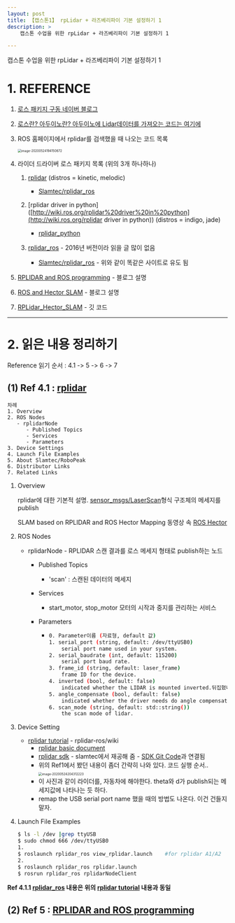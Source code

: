 ```yaml
---
layout: post
title: 【캡스톤1】 rpLidar + 라즈베리파이 기본 설정하기 1
description: >  
    캡스톤 수업을 위한 rpLidar + 라즈베리파이 기본 설정하기 1

---
```


 캡스톤 수업을 위한 rpLidar + 라즈베리파이 기본 설정하기 1

# 1. REFERENCE

1. [로스 패키지 구동 네이버 블로그](https://m.blog.naver.com/PostView.nhn?blogId=thumbdown&logNo=220385363246&proxyReferer=https:%2F%2Fwww.google.com%2F)

2. [로스란? 아두이노란? 아두이노에 Lidar데이터를 가져오는 코드는 여기에](https://www.dfrobot.com/blog-26.html?gclid=EAIaIQobChMI6Jmv6qTM6QIVJdWWCh2Pqw3eEAAYAyAAEgKFHfD_BwE)

3. ROS 홈페이지에서 rplidar를 검색했을 때 나오는 코드 목록

   <img src="C:\Users\sb020\AppData\Roaming\Typora\typora-user-images\image-20200524194150672.png" alt="image-20200524194150672" style="zoom:50%;" />

4. 라이더 드라이버 로스 패키지 목록 (위의 3개 하나하나)

   1. [rplidar](http://wiki.ros.org/rplidar) (distros = kinetic, melodic)
      - [Slamtec/rplidar_ros](https://github.com/Slamtec/rplidar_ros)

   2. [rplidar driver in python]([http://wiki.ros.org/rplidar%20driver%20in%20python](http://wiki.ros.org/rplidar driver in python)) (distros = indigo, jade)
      - [rplidar_python](https://github.com/DinnerHowe/rplidar_python)

   3. [rplidar_ros](http://wiki.ros.org/action/fullsearch/rplidar_ros?action=fullsearch&context=180&value=linkto%3A"rplidar_ros") - 2016년 버전이라 읽을 글 많이 없음
      - [Slamtec/rplidar_ros](https://github.com/Slamtec/rplidar_ros) - 위와 같이 똑같은 사이트로 유도 됨

5. [RPLIDAR and ROS programming](https://www.seeedstudio.com/blog/2018/11/09/rplidar-and-ros-the-best-way-to-learn-robot-and-slam/) - 블로그 설명

6. [ROS and Hector SLAM](https://ardupilot.org/dev/docs/ros-slam.html) - 블로그 설명

7. [RPLidar_Hector_SLAM](https://github.com/NickL77/RPLidar_Hector_SLAM) - 깃 코드



***

# 2. 읽은 내용 정리하기

Reference 읽기 순서 : 4.1  ->  5  -> 6  ->  7

## (1) Ref 4.1 : [rplidar](http://wiki.ros.org/rplidar)

```
차례
1. Overview
2. ROS Nodes
   - rplidarNode
      - Published Topics
      - Services
      - Parameters
3. Device Settings
4. Launch File Examples
5. About Slamtec/RoboPeak
6. Distributor Links
7. Related Links
```

1. Overview

   rplidar에 대한 기본적 설명. [sensor_msgs/LaserScan](http://docs.ros.org/api/sensor_msgs/html/msg/LaserScan.html)형식 구조체의 메세지를 publish

   SLAM based on RPLIDAR and ROS Hector Mapping 동영상 속 [ROS Hector](http://wiki.ros.org/hector_slam)

2. ROS Nodes

   - rplidarNode - RPLIDAR 스캔 결과를 로스 메세지 형태로 publish하는 노드

     - Published Topics 

       - 'scan' : 스캔된 데이터의 메세지

     - Services

       - start_motor, stop_motor 모터의 시작과 중지를 관리하는 서비스

     - Parameters

       - ```sh
         0. Parameter이름 (자료형, default 값)
         1. serial_port (string, default: /dev/ttyUSB0)
             serial port name used in your system.
         2. serial_baudrate (int, default: 115200)
             serial port baud rate.
         3. frame_id (string, default: laser_frame)
             frame ID for the device.
         4. inverted (bool, default: false)
             indicated whether the LIDAR is mounted inverted.뒤집혔나
         5. angle_compensate (bool, default: false)
             indicated whether the driver needs do angle compensation. 각도 보상 필요?
         6. scan_mode (string, default: std::string())
             the scan mode of lidar.
         ```

         

3. Device Setting

   - [rplidar tutorial](https://github.com/robopeak/rplidar_ros/wiki) - rplidar-ros/wiki
     - [rplidar basic document](http://bucket.download.slamtec.com/e680b4e2d99c4349c019553820904f28c7e6ec32/LM108_SLAMTEC_rplidarkit_usermaunal_A1M8_v1.0_en.pdf)
     - [rplidar sdk](https://www.slamtec.com/en/Support#rplidar-a-series) - slamtec에서 재공해 줌 - [SDK Git Code](https://github.com/slamtec/rplidar_sdk)과 연결됨
     - 위의 Ref1에서 봤던 내용이 좀더 간략히 나와 있다. 코드 실행 순서..
       <img src="C:\Users\sb020\AppData\Roaming\Typora\typora-user-images\image-20200524204312223.png" alt="image-20200524204312223" style="zoom:50%;" />
     - 이 사진과 같이 라이더를, 자동차에 해야한다. theta와 d가 publish되는 메세지값에 나타나는 듯 하다.
     - remap the USB serial port name 했을 때의 방법도 나온다. 이건 건들지 말자.

4. Launch File Examples

   ```sh
   $ ls -l /dev |grep ttyUSB
   $ sudo chmod 666 /dev/ttyUSB0
   1.
   $ roslaunch rplidar_ros view_rplidar.launch    #for rplidar A1/A2
   2. 
   $ roslaunch rplidar_ros rplidar.launch
   $ rosrun rplidar_ros rplidarNodeClient
   ```

**Ref 4.1.1 [rplidar_ros](https://github.com/Slamtec/rplidar_ros) 내용은 위의 [rplidar tutorial](https://github.com/robopeak/rplidar_ros/wiki) 내용과 동일**



## (2) Ref 5  : [RPLIDAR and ROS programming](https://www.seeedstudio.com/blog/2018/11/09/rplidar-and-ros-the-best-way-to-learn-robot-and-slam/)





